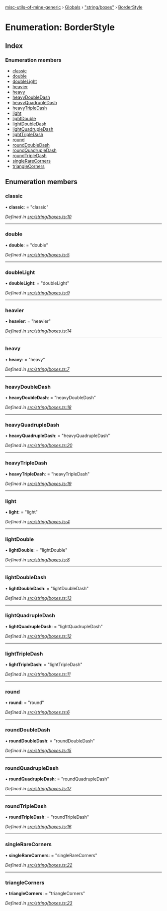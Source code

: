 [misc-utils-of-mine-generic](../README.md) › [Globals](../globals.md) › ["string/boxes"](../modules/_string_boxes_.md) › [BorderStyle](_string_boxes_.borderstyle.md)

# Enumeration: BorderStyle

## Index

### Enumeration members

* [classic](_string_boxes_.borderstyle.md#classic)
* [double](_string_boxes_.borderstyle.md#double)
* [doubleLight](_string_boxes_.borderstyle.md#doublelight)
* [heavier](_string_boxes_.borderstyle.md#heavier)
* [heavy](_string_boxes_.borderstyle.md#heavy)
* [heavyDoubleDash](_string_boxes_.borderstyle.md#heavydoubledash)
* [heavyQuadrupleDash](_string_boxes_.borderstyle.md#heavyquadrupledash)
* [heavyTripleDash](_string_boxes_.borderstyle.md#heavytripledash)
* [light](_string_boxes_.borderstyle.md#light)
* [lightDouble](_string_boxes_.borderstyle.md#lightdouble)
* [lightDoubleDash](_string_boxes_.borderstyle.md#lightdoubledash)
* [lightQuadrupleDash](_string_boxes_.borderstyle.md#lightquadrupledash)
* [lightTripleDash](_string_boxes_.borderstyle.md#lighttripledash)
* [round](_string_boxes_.borderstyle.md#round)
* [roundDoubleDash](_string_boxes_.borderstyle.md#rounddoubledash)
* [roundQuadrupleDash](_string_boxes_.borderstyle.md#roundquadrupledash)
* [roundTripleDash](_string_boxes_.borderstyle.md#roundtripledash)
* [singleRareCorners](_string_boxes_.borderstyle.md#singlerarecorners)
* [triangleCorners](_string_boxes_.borderstyle.md#trianglecorners)

## Enumeration members

###  classic

• **classic**: = "classic"

*Defined in [src/string/boxes.ts:10](https://github.com/cancerberoSgx/misc-utils-of-mine/blob/6fdfb9c/misc-utils-of-mine-generic/src/string/boxes.ts#L10)*

___

###  double

• **double**: = "double"

*Defined in [src/string/boxes.ts:5](https://github.com/cancerberoSgx/misc-utils-of-mine/blob/6fdfb9c/misc-utils-of-mine-generic/src/string/boxes.ts#L5)*

___

###  doubleLight

• **doubleLight**: = "doubleLight"

*Defined in [src/string/boxes.ts:9](https://github.com/cancerberoSgx/misc-utils-of-mine/blob/6fdfb9c/misc-utils-of-mine-generic/src/string/boxes.ts#L9)*

___

###  heavier

• **heavier**: = "heavier"

*Defined in [src/string/boxes.ts:14](https://github.com/cancerberoSgx/misc-utils-of-mine/blob/6fdfb9c/misc-utils-of-mine-generic/src/string/boxes.ts#L14)*

___

###  heavy

• **heavy**: = "heavy"

*Defined in [src/string/boxes.ts:7](https://github.com/cancerberoSgx/misc-utils-of-mine/blob/6fdfb9c/misc-utils-of-mine-generic/src/string/boxes.ts#L7)*

___

###  heavyDoubleDash

• **heavyDoubleDash**: = "heavyDoubleDash"

*Defined in [src/string/boxes.ts:18](https://github.com/cancerberoSgx/misc-utils-of-mine/blob/6fdfb9c/misc-utils-of-mine-generic/src/string/boxes.ts#L18)*

___

###  heavyQuadrupleDash

• **heavyQuadrupleDash**: = "heavyQuadrupleDash"

*Defined in [src/string/boxes.ts:20](https://github.com/cancerberoSgx/misc-utils-of-mine/blob/6fdfb9c/misc-utils-of-mine-generic/src/string/boxes.ts#L20)*

___

###  heavyTripleDash

• **heavyTripleDash**: = "heavyTripleDash"

*Defined in [src/string/boxes.ts:19](https://github.com/cancerberoSgx/misc-utils-of-mine/blob/6fdfb9c/misc-utils-of-mine-generic/src/string/boxes.ts#L19)*

___

###  light

• **light**: = "light"

*Defined in [src/string/boxes.ts:4](https://github.com/cancerberoSgx/misc-utils-of-mine/blob/6fdfb9c/misc-utils-of-mine-generic/src/string/boxes.ts#L4)*

___

###  lightDouble

• **lightDouble**: = "lightDouble"

*Defined in [src/string/boxes.ts:8](https://github.com/cancerberoSgx/misc-utils-of-mine/blob/6fdfb9c/misc-utils-of-mine-generic/src/string/boxes.ts#L8)*

___

###  lightDoubleDash

• **lightDoubleDash**: = "lightDoubleDash"

*Defined in [src/string/boxes.ts:13](https://github.com/cancerberoSgx/misc-utils-of-mine/blob/6fdfb9c/misc-utils-of-mine-generic/src/string/boxes.ts#L13)*

___

###  lightQuadrupleDash

• **lightQuadrupleDash**: = "lightQuadrupleDash"

*Defined in [src/string/boxes.ts:12](https://github.com/cancerberoSgx/misc-utils-of-mine/blob/6fdfb9c/misc-utils-of-mine-generic/src/string/boxes.ts#L12)*

___

###  lightTripleDash

• **lightTripleDash**: = "lightTripleDash"

*Defined in [src/string/boxes.ts:11](https://github.com/cancerberoSgx/misc-utils-of-mine/blob/6fdfb9c/misc-utils-of-mine-generic/src/string/boxes.ts#L11)*

___

###  round

• **round**: = "round"

*Defined in [src/string/boxes.ts:6](https://github.com/cancerberoSgx/misc-utils-of-mine/blob/6fdfb9c/misc-utils-of-mine-generic/src/string/boxes.ts#L6)*

___

###  roundDoubleDash

• **roundDoubleDash**: = "roundDoubleDash"

*Defined in [src/string/boxes.ts:15](https://github.com/cancerberoSgx/misc-utils-of-mine/blob/6fdfb9c/misc-utils-of-mine-generic/src/string/boxes.ts#L15)*

___

###  roundQuadrupleDash

• **roundQuadrupleDash**: = "roundQuadrupleDash"

*Defined in [src/string/boxes.ts:17](https://github.com/cancerberoSgx/misc-utils-of-mine/blob/6fdfb9c/misc-utils-of-mine-generic/src/string/boxes.ts#L17)*

___

###  roundTripleDash

• **roundTripleDash**: = "roundTripleDash"

*Defined in [src/string/boxes.ts:16](https://github.com/cancerberoSgx/misc-utils-of-mine/blob/6fdfb9c/misc-utils-of-mine-generic/src/string/boxes.ts#L16)*

___

###  singleRareCorners

• **singleRareCorners**: = "singleRareCorners"

*Defined in [src/string/boxes.ts:22](https://github.com/cancerberoSgx/misc-utils-of-mine/blob/6fdfb9c/misc-utils-of-mine-generic/src/string/boxes.ts#L22)*

___

###  triangleCorners

• **triangleCorners**: = "triangleCorners"

*Defined in [src/string/boxes.ts:23](https://github.com/cancerberoSgx/misc-utils-of-mine/blob/6fdfb9c/misc-utils-of-mine-generic/src/string/boxes.ts#L23)*
